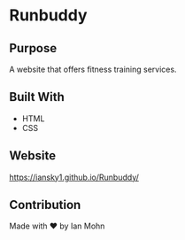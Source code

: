 # Runbuddy

## Purpose
A website that offers fitness training services.

## Built With
* HTML
* CSS

## Website
https://iansky1.github.io/Runbuddy/

## Contribution
Made with ❤️ by Ian Mohn
